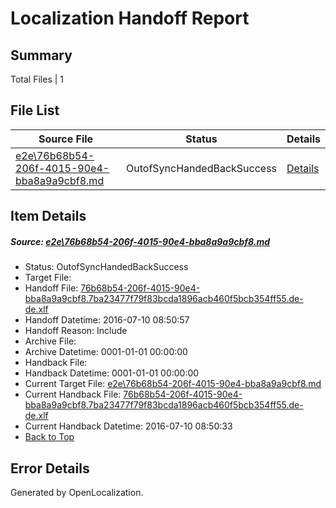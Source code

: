 # <a name='report-top'></a> Localization Handoff Report

## Summary
 Total Files | 1

## File List
 Source File | Status | Details 
 ----------- | ------ | ------- 
 [e2e\76b68b54-206f-4015-90e4-bba8a9a9cbf8.md](https://github.com/OpenLocalizationTestOrg/oltest/blob/4ddb0e0c52f65a0682ccfe82dafd8e3a5d68f847/e2e/76b68b54-206f-4015-90e4-bba8a9a9cbf8.md) | OutofSyncHandedBackSuccess | [Details](#6db3dbe25cef30299923df42d8901bf5ccb4d1e23)

## Item Details
##### <a name='6db3dbe25cef30299923df42d8901bf5ccb4d1e23'></a> Source: [e2e\76b68b54-206f-4015-90e4-bba8a9a9cbf8.md](https://github.com/OpenLocalizationTestOrg/oltest/blob/4ddb0e0c52f65a0682ccfe82dafd8e3a5d68f847/e2e/76b68b54-206f-4015-90e4-bba8a9a9cbf8.md)
* Status: OutofSyncHandedBackSuccess
* Target File: 
* Handoff File: [76b68b54-206f-4015-90e4-bba8a9a9cbf8.7ba23477f79f83bcda1896acb460f5bcb354ff55.de-de.xlf](https://github.com/OpenLocalizationTestOrg/olhandoff-e2e/blob/f29664f6f19732595b0abaa43a7a1add64b0eaee/ol-handoff/OpenLocalizationTestOrg/oltest-dede-fly/ci/ht/76b68b54-206f-4015-90e4-bba8a9a9cbf8.7ba23477f79f83bcda1896acb460f5bcb354ff55.de-de.xlf)
* Handoff Datetime: 2016-07-10 08:50:57
* Handoff Reason: Include
* Archive File: 
* Archive Datetime: 0001-01-01 00:00:00
* Handback File: 
* Handback Datetime: 0001-01-01 00:00:00
* Current Target File: [e2e\76b68b54-206f-4015-90e4-bba8a9a9cbf8.md](https://github.com/OpenLocalizationTestOrg/oltest-dede-fly/blob/82ede18a8823e35670b881606474756b7e9a77d5/e2e/76b68b54-206f-4015-90e4-bba8a9a9cbf8.md)
* Current Handback File: [76b68b54-206f-4015-90e4-bba8a9a9cbf8.7ba23477f79f83bcda1896acb460f5bcb354ff55.de-de.xlf](https://github.com/OpenLocalizationTestOrg/olhandback-e2e/blob/7ae7237ef590f600fc1454b5e12b690b612554bd/ol-handback/OpenLocalizationTestOrg/oltest-dede-fly/ci/ht/76b68b54-206f-4015-90e4-bba8a9a9cbf8.7ba23477f79f83bcda1896acb460f5bcb354ff55.de-de.xlf)
* Current Handback Datetime: 2016-07-10 08:50:33
* [Back to Top](#report-top)


## Error Details

Generated by OpenLocalization.
